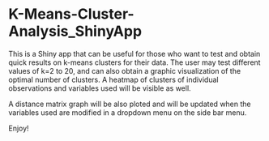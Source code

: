 # K-Means-Cluster-Analysis_ShinyApp
This is a Shiny app that can be useful for those who want to test and obtain quick results on k-means clusters for their data. The user may test different values of k=2 to 20, and can also obtain a graphic visualization of the optimal number of clusters. A heatmap of clusters of individual observations and variables used will be visible as well. 

A distance matrix graph will be also ploted and will be updated when the variables used are modified in a dropdown menu on the side bar menu.

Enjoy!
